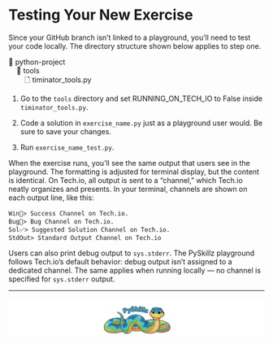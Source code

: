 # Testing Your New Exercise

Since your GitHub branch isn’t linked to a playground, you’ll need to test your code locally. The directory structure shown below applies to step one.

📂 python-project<BR>
&nbsp;&nbsp;&nbsp;&nbsp;📂 tools<BR>
&nbsp;&nbsp;&nbsp;&nbsp;&nbsp;&nbsp;&nbsp;&nbsp;🗋 timinator_tools.py<BR>

1. Go to the `tools` directory and set RUNNING_ON_TECH_IO to False inside `timinator_tools.py`.

2. Code a solution in `exercise_name.py` just as a playground user would. Be sure to save your changes.

3. Run `exercise_name_test.py`.

When the exercise runs, you’ll see the same output that users see in the playground. The formatting is adjusted for terminal display, but the content is identical. On Tech.io, all output is sent to a “channel,” which Tech.io neatly organizes and presents. In your terminal, channels are shown on each output line, like this:

```text
Win🎉> Success Channel on Tech.io.
Bug🐞> Bug Channel on Tech.io.
Sol✅> Suggested Solution Channel on Tech.io.
StdOut> Standard Output Channel on Tech.io
```

Users can also print debug output to `sys.stderr`. The PySkillz playground follows Tech.io’s default behavior: debug output isn’t assigned to a dedicated channel. The same applies when running locally — no channel is specified for `sys.stderr` output.

************

[![Skillz Catalog](../../graphics/PySkillzFooter.png)](skillz-catalog)
